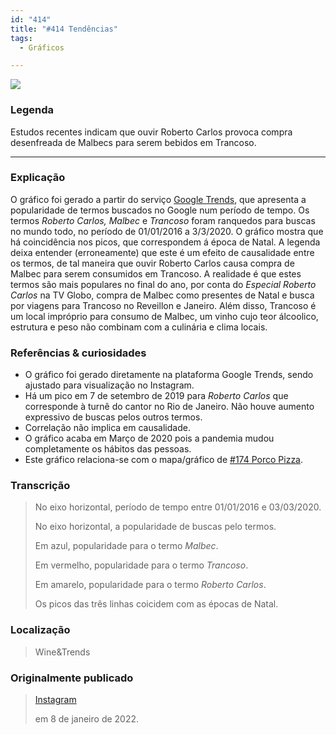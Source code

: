 ```yaml
---
id: "414"
title: "#414 Tendências"
tags:
  - Gráficos

---
```


![](https://bebiodicionario-com.s3.amazonaws.com/media/posts/202201/271422811_305474944848364_2507896698998156167_n_18253072342075189.jpg)
### Legenda
Estudos recentes indicam que ouvir Roberto Carlos provoca compra desenfreada de Malbecs para serem bebidos em Trancoso.

---

### Explicação
O gráfico foi gerado a partir do serviço [Google Trends](https://trends.google.com/trends/), que apresenta a popularidade de termos buscados no Google num período de tempo. Os termos *Roberto Carlos, Malbec* e *Trancoso* foram ranquedos para buscas no mundo todo, no período de 01/01/2016 a 3/3/2020. O gráfico mostra que há coincidência nos picos, que correspondem á época de Natal. A legenda deixa entender (erroneamente) que este é um efeito de causalidade entre os termos, de tal maneira que ouvir Roberto Carlos causa compra de Malbec para serem consumidos em Trancoso. A realidade é que estes termos são mais populares no final do ano, por conta do *Especial Roberto Carlos* na TV Globo, compra de Malbec como presentes de Natal e busca por viagens para Trancoso no Reveillon e Janeiro. Além disso, Trancoso é um local impróprio para consumo de Malbec, um vinho cujo teor álcoolico, estrutura e peso não combinam com a culinária e clima locais.

### Referências & curiosidades
- O gráfico foi gerado diretamente na plataforma Google Trends, sendo ajustado para visualização no Instagram.
- Há um pico em 7 de setembro de 2019 para *Roberto Carlos* que corresponde à turnê do cantor no Rio de Janeiro. Não houve aumento expressivo de buscas pelos outros termos.
- Correlação não implica em causalidade.
- O gráfico acaba em Março de 2020 pois a pandemia mudou completamente os hábitos das pessoas.
- Este gráfico relaciona-se com o mapa/gráfico de [#174 Porco Pizza](174/).

### Transcrição
> No eixo horizontal, período de tempo entre 01/01/2016 e 03/03/2020.
> 
> No eixo horizontal, a popularidade de buscas pelo termos.
> 
> Em azul, popularidade para o termo *Malbec*.
> 
> Em vermelho, popularidade para o termo *Trancoso*.
> 
> Em amarelo, popularidade para o termo *Roberto Carlos*.
> 
> Os picos das três linhas coicidem com as épocas de Natal.

### Localização
> Wine&Trends

### Originalmente publicado 
> [Instagram](https://www.instagram.com/p/CYeJpzErU-W/)
>
> em 8 de janeiro de 2022.

